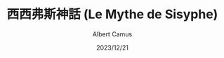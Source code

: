 ---
title: "西西弗斯神話 (Le Mythe de Sisyphe)"
author: 'Albert Camus'
date: '2023/12/21'
isbn: ''
imageDir: ''
blockquote: '「」'
---